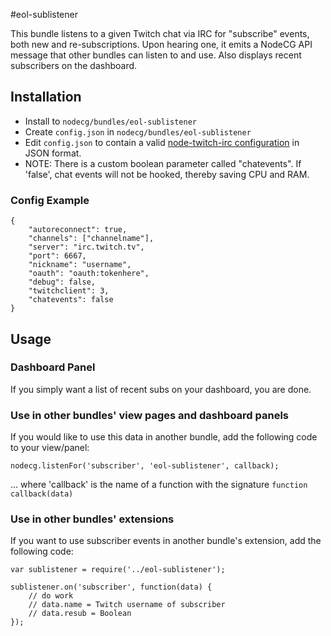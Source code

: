 #eol-sublistener

This bundle listens to a given Twitch chat via IRC for "subscribe" events, both new and re-subscriptions. 
Upon hearing one, it emits a NodeCG API message that other bundles can listen to and use.
Also displays recent subscribers on the dashboard.

## Installation

- Install to `nodecg/bundles/eol-sublistener`
- Create `config.json` in `nodecg/bundles/eol-sublistener`
- Edit `config.json` to contain a valid [node-twitch-irc configuration](https://github.com/Schmoopiie/node-twitch-irc/wiki/Configuration) in JSON format.
- NOTE: There is a custom boolean parameter called "chatevents". If 'false', chat events will not be hooked, thereby saving CPU and RAM.

### Config Example
```
{
    "autoreconnect": true,
    "channels": ["channelname"],
    "server": "irc.twitch.tv",
    "port": 6667,
    "nickname": "username",
    "oauth": "oauth:tokenhere",
    "debug": false,
    "twitchclient": 3,
    "chatevents": false
}
```

## Usage

### Dashboard Panel
If you simply want a list of recent subs on your dashboard, you are done.

### Use in other bundles' view pages and dashboard panels
If you would like to use this data in another bundle, add the following code to your view/panel:
```
nodecg.listenFor('subscriber', 'eol-sublistener', callback);
```
... where 'callback' is the name of a function with the signature `function callback(data)`

### Use in other bundles' extensions
If you want to use subscriber events in another bundle's extension, add the following code:
```
var sublistener = require('../eol-sublistener');

sublistener.on('subscriber', function(data) {
    // do work
    // data.name = Twitch username of subscriber
    // data.resub = Boolean
});
```

